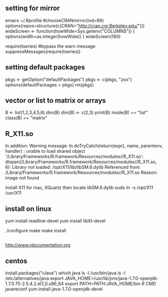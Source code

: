 ## setting for mirror
emacs ~/.Rprofile
\#chooseCRANmirror(ind=89)
options(repos=structure(c(CRAN="http://cran.cnr.Berkeley.edu/")))
wideScreen <- function(howWide=Sys.getenv("COLUMNS")) {
  options(width=as.integer(howWide))
}
wideScreen(180)

require(tseries)
\#bypass the warn message
suppressMessages(require(tseries))

## setting default packages
pkgs <- getOption("defaultPackages") 
pkgs <- c(pkgs, "zoo") 
options(defaultPackages = pkgs) 
rm(pkgs)

## vector or list to matrix or arrays
B <- list(1,2,3,4,5,6) 
dim(B)
dim(B) <- c(2,3) 
print(B)
mode(B) == "list"
class(B) == "matrix"

## R_X11.so
In addition: Warning message:
In doTryCatch(return(expr), name, parentenv, handler) :
  unable to load shared object '/Library/Frameworks/R.framework/Resources/modules//R_X11.so':
  dlopen(/Library/Frameworks/R.framework/Resources/modules//R_X11.so, 6): Library not loaded: /opt/X11/lib/libSM.6.dylib
  Referenced from: /Library/Frameworks/R.framework/Resources/modules//R_X11.so
  Reason: image not found

install X11 for mac, XQuartz
then 
locate libSM.6.dylib
sudo ln -s /opt/X11 /usr/X11  

## install on linux
yum install readline-devel
yum install libXt-devel

./configure
make
make install

## 
http://www.rdocumentation.org

## centos
install.packages("rJava")
which java
ls -l /usr/bin/java
ls -l /etc/alternatives/java
export JAVA_HOME=/usr/lib/jvm/java-1.7.0-openjdk-1.7.0.75-2.5.4.2.el7_0.x86_64
export PATH=$PATH:$JAVA_HOME/bin
R CMD javareconf
yum install java-1.7.0-openjdk-devel